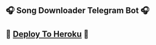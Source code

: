 ## 🎧 Song Downloader Telegram Bot 🎧

## 🚀 [Deploy To Heroku](https://dashboard.heroku.com/new?template=https://github.com/TheManagerBot/Music-Bot) 🚀
